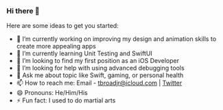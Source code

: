 ### Hi there 👋

Here are some ideas to get you started:

- 🔭 I’m currently working on improving my design and animation skills to create more appealing apps
- 🌱 I’m currently learning Unit Testing and SwiftUI
- 👯 I’m looking to find my first position as an iOS Developer
- 🤔 I’m looking for help with using advanced debugging tools
- 💬 Ask me about topic like Swift, gaming, or personal health
- 📫 How to reach me: Email - tbroadjr@icloud.com | [Twitter](https://twitter.com/TBroadJr)
- 😄 Pronouns: He/Him/His
- ⚡ Fun fact: I used to do martial arts
